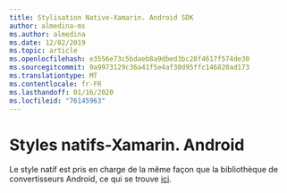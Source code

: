 ```yaml
---
title: Stylisation Native-Xamarin. Android SDK
author: almedina-ms
ms.author: almedina
ms.date: 12/02/2019
ms.topic: article
ms.openlocfilehash: e3556e73c5bdaeb8a9dbed3bc28f4617f574de30
ms.sourcegitcommit: 9a9973129c36a41f5e4af30d95ffc146820ad173
ms.translationtype: MT
ms.contentlocale: fr-FR
ms.lasthandoff: 01/16/2020
ms.locfileid: "76145963"
---
```

# <a name="native-styling---xamarinandroid"></a>Styles natifs-Xamarin. Android

Le style natif est pris en charge de la même façon que la bibliothèque de convertisseurs Android, ce qui se trouve [ici](../../android/native-styling.md).